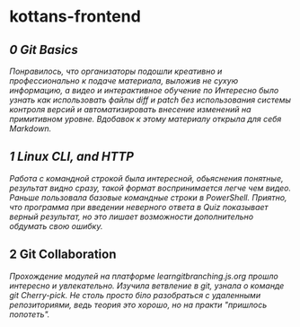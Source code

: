 # kottans-frontend


## _0 Git Basics_
_Понравилось, что организаторы подошли креативно и профессионально к подаче материала, выложив не сухую информацию, а видео и интерактивное обучение по Интересно было узнать как использовать файлы diff и patch без использования системы контроля версий и автоматизировать внесение изменений на примитивном уровне.
Вдобавок к этому материалу открыла для себя Markdown._


## _1 Linux CLI, and HTTP_
_Работа с командной строкой была интересной, обьяснения понятные, результат видно сразу, такой формат воспринимается легче чем видео. 
Раньше пользовала базовые командные строки в PowerShell. 
Приятно, что программа при введении неверного ответа в Quiz показывает верный результат, но это лишает возможности дополнительно обдумать свою ошибку._


## 2 Git Collaboration
_Прохождение модулей на платформе learngitbranching.js.org прошло интересно и увлекательно. Изучила ветвление в git, узнала о команде git Cherry-pick. Не столь просто біло разобраться с удаленными репозиториями, ведь теория это хорошо, но на практи "пришлось попотеть"._
